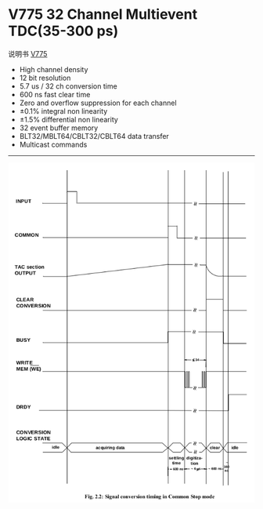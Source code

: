 <!-- V775.md --- 
;; 
;; Description: 
;; Author: Hongyi Wu(吴鸿毅)
;; Email: wuhongyi@qq.com 
;; Created: 三 5月 31 13:50:27 2017 (+0800)
;; Last-Updated: 三 6月 28 22:47:19 2017 (+0800)
;;           By: Hongyi Wu(吴鸿毅)
;;     Update #: 4
;; URL: http://wuhongyi.cn -->

# V775  32 Channel Multievent TDC(35-300 ps)

说明书 [V775](http://wuhongyi.cn/DAQNote/pdf/ElectronicsModules/CAEN/V775_rev14.pdf)



- High channel density
- 12 bit resolution 
- 5.7 us / 32 ch conversion time
- 600 ns fast clear time
- Zero and overflow suppression for each channel
- ±0.1% integral non linearity
- ±1.5% differential non linearity
- 32 event buffer memory
- BLT32/MBLT64/CBLT32/CBLT64 data transfer
- Multicast commands


----

![Signal conversion timing in Common Stop mode](/img/V775SignalConversionTimingInCommonStopMode.png)




<!-- V775.md ends here -->
